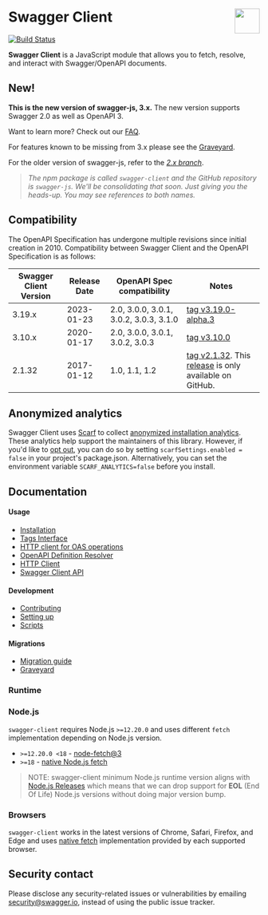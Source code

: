 # Swagger Client <img src="https://raw.githubusercontent.com/swagger-api/swagger.io/wordpress/images/assets/SW-logo-clr.png" height="50" align="right">

[![Build Status](https://github.com/swagger-api/swagger-js/actions/workflows/nodejs.yml/badge.svg)](https://github.com/swagger-api/swagger-js/actions)

**Swagger Client** is a JavaScript module that allows you to fetch, resolve, and interact with Swagger/OpenAPI documents.

## New!

**This is the new version of swagger-js, 3.x.** The new version supports Swagger 2.0 as well as OpenAPI 3.

Want to learn more? Check out our [FAQ](docs/migration/migration-2-x-to-3-x.md).

For features known to be missing from 3.x please see the [Graveyard](docs/migration/graveyard-3-x.md).


For the older version of swagger-js, refer to the [*2.x branch*](https://github.com/swagger-api/swagger-js/tree/2.x).

> *The npm package is called `swagger-client` and the GitHub repository is `swagger-js`.
We'll be consolidating that soon. Just giving you the heads-up. You may see references to both names.*

## Compatibility
The OpenAPI Specification has undergone multiple revisions since initial creation in 2010. 
Compatibility between Swagger Client and the OpenAPI Specification is as follows:

Swagger Client Version | Release Date | OpenAPI Spec compatibility             | Notes
------------------ |--------------|----------------------------------------| -----
3.19.x | 2023-01-23   | 2.0, 3.0.0, 3.0.1, 3.0.2, 3.0.3, 3.1.0 | [tag v3.19.0-alpha.3](https://github.com/swagger-api/swagger-js/releases/tag/v3.19.0-alpha.3)
3.10.x | 2020-01-17   | 2.0, 3.0.0, 3.0.1, 3.0.2, 3.0.3        | [tag v3.10.0](https://github.com/swagger-api/swagger-js/tree/v3.10.0)
2.1.32 | 2017-01-12   | 1.0, 1.1, 1.2                          | [tag v2.1.32](https://github.com/swagger-api/swagger-js/tree/v2.1.32). This [release](https://github.com/swagger-api/swagger-js/releases/tag/v2.1.32) is only available on GitHub.

## Anonymized analytics

Swagger Client uses [Scarf](https://scarf.sh/) to collect [anonymized installation analytics](https://github.com/scarf-sh/scarf-js?tab=readme-ov-file#what-information-does-scarf-js-provide-me-as-a-package-author). 
These analytics help support the maintainers of this library. However, if you'd like to [opt out](https://github.com/scarf-sh/scarf-js?tab=readme-ov-file#as-a-user-of-a-package-using-scarf-js-how-can-i-opt-out-of-analytics),
you can do so by setting `scarfSettings.enabled = false` in your project's package.json.
Alternatively, you can set the environment variable `SCARF_ANALYTICS=false` before you install.

## Documentation

#### Usage

- [Installation](docs/usage/installation.md)
- [Tags Interface](docs/usage/tags-interface.md)
- [HTTP client for OAS operations](docs/usage/http-client-for-oas-operations.md)
- [OpenAPI Definition Resolver](docs/usage/openapi-definition-resolver.md)
- [HTTP Client](docs/usage/http-client.md)
- [Swagger Client API](docs/usage/api.md)

#### Development

- [Contributing](https://github.com/swagger-api/.github/blob/master/CONTRIBUTING.md)
- [Setting up](docs/development/setting-up.md)
- [Scripts](docs/development/scripts.md)

#### Migrations 

- [Migration guide](docs/migration/migration-2-x-to-3-x.md)
- [Graveyard](docs/migration/graveyard-3-x.md)

### Runtime 

### Node.js

`swagger-client` requires Node.js `>=12.20.0` and uses different `fetch` implementation depending
on Node.js version.

- `>=12.20.0 <18` - [node-fetch@3](https://www.npmjs.com/package/node-fetch) 
- `>=18` - [native Node.js fetch](https://nodejs.org/dist/latest-v18.x/docs/api/globals.html#fetch)

> NOTE: swagger-client minimum Node.js runtime version aligns with [Node.js Releases](https://nodejs.org/en/about/releases/)
> which means that we can drop support for **EOL** (End Of Life) Node.js versions without doing major version bump.

### Browsers

`swagger-client` works in the latest versions of Chrome, Safari, Firefox, and Edge
and uses [native fetch](https://developer.mozilla.org/en-US/docs/Web/API/Fetch_API) implementation
provided by each supported browser.

## Security contact

Please disclose any security-related issues or vulnerabilities by emailing [security@swagger.io](mailto:security@swagger.io), instead of using the public issue tracker.
